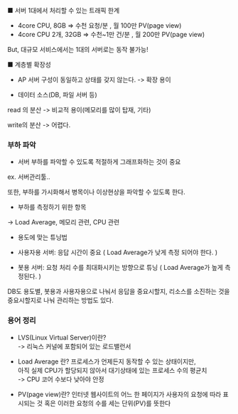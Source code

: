 ■ 서버 1대에서 처리할 수 있는 트래픽 한계

* 4core CPU, 8GB => 수천 요청/분 , 월 100만 PV(page view)
* 4core CPU 2개, 32GB => 수천~1만 건/분 , 월 200만 PV(page view)

But, 대규모 서비스에서는 1대의 서버로는 동작 불가능!

■ 계층별 확장성
* AP 서버
 구성이 동일하고 상태를 갖지 않는다. -> 확장 용이

* 데이터 소스(DB, 파일 서버 등)

read 의 분산 -> 비교적 용이(메모리를 많이 탑재, 기타)

write의 분산 -> 어렵다.

<h3>부하 파악</h3>

* 서버 부하를 파악할 수 있도록 적절하게 그래프화하는 것이 중요

ex. 서버관리툴..

또한, 부하를 가시화해서 병목이나 이상현상을 파악할 수 있도록 한다.

* 부하를 측정하기 위한 항목

-> Load Average, 메모리 관련, CPU 관련

* 용도에 맞는 튜닝법 

- 사용자용 서버: 응답 시간이 중요 ( Load Average가 낮게 측정 되어야 한다. )

- 봇용 서버: 요청 처리 수를 최대화시키는 방향으로 튜닝 ( Load Average가 높게 측정된다. )

DB도 용도별, 봇용과 사용자용으로 나눠서 응답을 중요시할지, 리소스를 소진하는 것을 중요시할지로 나눠 관리하는 방법도 있다.

<h3>용어 정리</h3>

* LVS(Linux Virtual Server)이란?</br>
-> 리눅스 커널에 포함되어 있는 로드밸런서

* Load Average 란?
프로세스가 언제든지 동작할 수 있는 상태이지만,</br>
아직 실제 CPU가 할당되지 않아서 대기상태에 있는 프로세스 수의 평균치</br>
-> CPU 코어 수보다 낮아야 안정

* PV(page view)란?
인터넷 웹사이트의 어느 한 페이지가 사용자의 요청에 따라 표시되는 것 혹은 이러한 요청의 수를 세는 단위(PV)를 뜻한다
